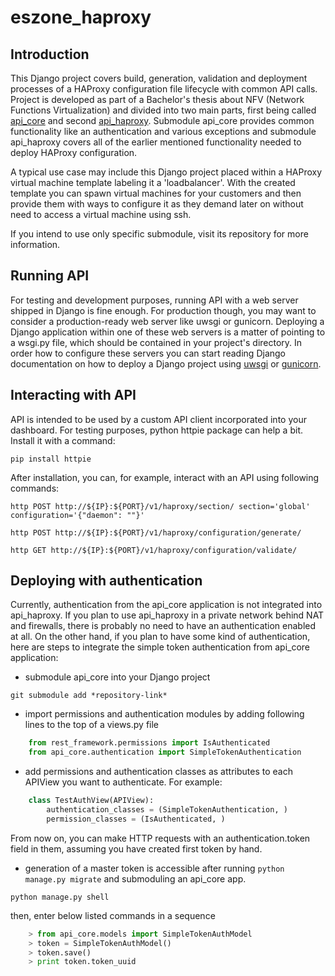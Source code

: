 eszone\_haproxy
==============

Introduction
------

This Django project covers build, generation, validation and deployment processes of a HAProxy configuration file lifecycle 
with common API calls. Project is developed as part of a Bachelor's thesis about NFV (Network Functions Virtualization)
and divided into two main parts, first being called [api\_core](https://github.com/erigones/api_core ) and second 
[api\_haproxy](https://github.com/erigones/api_haproxy ). Submodule api\_core provides common functionality like an 
authentication and various exceptions and submodule api\_haproxy covers all of the earlier mentioned functionality needed
to deploy HAProxy configuration.  

A typical use case may include this Django project placed within a HAProxy virtual machine template  labeling it a 
'loadbalancer'. With the created template you can spawn virtual machines for your customers and then provide them with 
ways to configure it as they demand later on without need to access a virtual machine using ssh.

If you intend to use only specific submodule, visit its repository for more information.

Running API
------

For testing and development purposes, running API with a web server shipped in Django is fine enough. For production 
though, you may want to consider a production-ready web server like uwsgi or gunicorn. Deploying a Django application 
within one of these web servers is a matter of pointing to a wsgi.py file, which should be contained in your project's 
directory. In order how to configure these servers you can start reading Django documentation on how to deploy a Django
project using [uwsgi](https://docs.djangoproject.com/en/1.7/howto/deployment/wsgi/uwsgi/) or 
[gunicorn](https://docs.djangoproject.com/en/1.7/howto/deployment/wsgi/gunicorn/).

Interacting with API
------

API is intended to be used by a custom API client incorporated into your dashboard. For testing purposes, python httpie 
package can help a bit. Install it with a command:

`pip install httpie`

After installation, you can, for example, interact with an API using following commands:

`http POST http://${IP}:${PORT}/v1/haproxy/section/ section='global' configuration='{"daemon": ""}'`

`http POST http://${IP}:${PORT}/v1/haproxy/configuration/generate/`

`http GET http://${IP}:${PORT}/v1/haproxy/configuration/validate/`

Deploying with authentication
------

Currently, authentication from the api\_core application is not integrated into api\_haproxy. If you plan to
use api\_haproxy in a private network behind NAT and firewalls, there is probably no need to have an authentication 
enabled at all. On the other hand, if you plan to have some kind of authentication, here are steps to integrate the 
simple token authentication from api_core application:

- submodule api\_core into your Django project

`git submodule add *repository-link*`

- import permissions and authentication modules by adding following lines to the top of a views.py file

```python
    from rest_framework.permissions import IsAuthenticated
    from api_core.authentication import SimpleTokenAuthentication
```

- add permissions and authentication classes as attributes to each APIView you want to authenticate. For example:

```python
    class TestAuthView(APIView):
        authentication_classes = (SimpleTokenAuthentication, )
        permission_classes = (IsAuthenticated, )
```

From now on, you can make HTTP requests with an authentication.token field in them, assuming you have created first token 
by hand.

- generation of a master token is accessible after running `python manage.py migrate` and submoduling an api\_core app.

`python manage.py shell`

then, enter below listed commands in a sequence

```python
    > from api_core.models import SimpleTokenAuthModel
    > token = SimpleTokenAuthModel()
    > token.save()
    > print token.token_uuid
```
